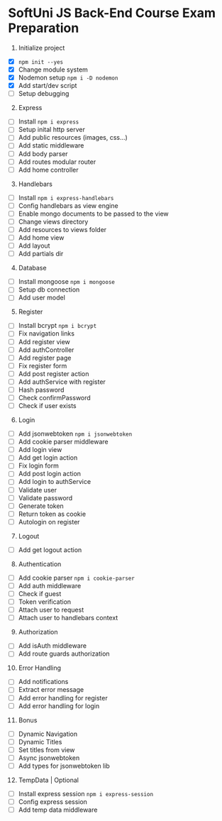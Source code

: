 # SoftUni JS Back-End Course Exam Preparation

1. Initialize project

-   [x] `npm init --yes`
-   [x] Change module system
-   [x] Nodemon setup `npm i -D nodemon`
-   [x] Add start/dev script
-   [ ] Setup debugging

2. Express

-   [ ] Install `npm i express`
-   [ ] Setup inital http server
-   [ ] Add public resources (images, css...)
-   [ ] Add static middleware
-   [ ] Add body parser
-   [ ] Add routes modular router
-   [ ] Add home controller

3. Handlebars

-   [ ] Install `npm i express-handlebars`
-   [ ] Config handlebars as view engine
-   [ ] Enable mongo documents to be passed to the view
-   [ ] Change views directory
-   [ ] Add resources to views folder
-   [ ] Add home view
-   [ ] Add layout
-   [ ] Add partials dir

4. Database

-   [ ] Install mongoose `npm i mongoose`
-   [ ] Setup db connection
-   [ ] Add user model

5. Register

-   [ ] Install bcrypt `npm i bcrypt`
-   [ ] Fix navigation links
-   [ ] Add register view
-   [ ] Add authController
-   [ ] Add register page
-   [ ] Fix register form
-   [ ] Add post register action
-   [ ] Add authService with register
-   [ ] Hash password
-   [ ] Check confirmPassword
-   [ ] Check if user exists

6. Login

-   [ ] Add jsonwebtoken `npm i jsonwebtoken`
-   [ ] Add cookie parser middleware
-   [ ] Add login view
-   [ ] Add get login action
-   [ ] Fix login form
-   [ ] Add post login action
-   [ ] Add login to authService
-   [ ] Validate user
-   [ ] Validate password
-   [ ] Generate token
-   [ ] Return token as cookie
-   [ ] Autologin on register

7. Logout

-   [ ] Add get logout action

8. Authentication

-   [ ] Add cookie parser `npm i cookie-parser`
-   [ ] Add auth middleware
-   [ ] Check if guest
-   [ ] Token verification
-   [ ] Attach user to request
-   [ ] Attach user to handlebars context

9.  Authorization

-   [ ] Add isAuth middleware
-   [ ] Add route guards authorization

10. Error Handling

-   [ ] Add notifications
-   [ ] Extract error message
-   [ ] Add error handling for register
-   [ ] Add error handling for login

11. Bonus

-   [ ] Dynamic Navigation
-   [ ] Dynamic Titles
-   [ ] Set titles from view
-   [ ] Async jsonwebtoken
-   [ ] Add types for jsonwebtoken lib

12. TempData | Optional

-   [ ] Install express session `npm i express-session`
-   [ ] Config express session
-   [ ] Add temp data middleware
